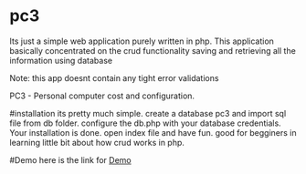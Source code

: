 # pc3
Its just a simple web application purely written in php. This application basically concentrated on the crud functionality saving and retrieving all the information using database

Note: this app doesnt contain any tight error validations

PC3 - Personal computer cost and configuration.

#installation
its pretty much simple. create a database pc3 and import sql file from db folder. configure the db.php with your database credentials.
Your installation is done. open index file and have fun. good for begginers in learning little bit about how crud works in php. 

#Demo
here is the link for 
<a href = "http://www.harish8.com/pc3/">Demo</a>
